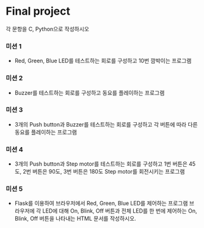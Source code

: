 # Final project
각 문항을 C, Python으로 작성하시오

### 미션 1
- Red, Green, Blue LED를 테스트하는 회로를 구성하고 10번 깜박이는 프로그램

### 미션 2
- Buzzer를 테스트하는 회로를 구성하고 동요를 플레이하는 프로그램

### 미션 3
- 3개의 Push button과 Buzzer를 테스트하는 회로를 구성하고 각 버튼에 따라 다른 동요를 플레이하는 프로그램

### 미션 4
- 3개의 Push button과 Step motor를 테스트하는 회로를 구성하고 1번 버튼은 45도, 2번 버튼은 90도, 3번 버튼은 180도 Step motor를 회전시키는 프로그램

### 미션 5
- Flask를 이용하여 브라우저에서 Red, Green, Blue LED를 제어하는 프로그램
  브라우저에 각 LED에 대해 On, Blink, Off 버튼과 전체 LED를 한 번에 제어하는 On, Blink, Off 버튼을 나타내는 HTML 문서를 작성하시오.
